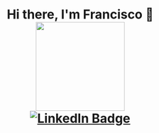 <h1 align="center">
  Hi there, I'm Francisco 👋 <br>
  <img src="https://media.giphy.com/media/5eLDrEaRGHegx2FeF2/giphy.gif" width="200"/>
  <div id="badges">
    <a href="https://www.linkedin.com/in/flopezballent/">
      <img src="https://img.shields.io/badge/LinkedIn-blue?style=for-the-badge&logo=linkedin&logoColor=white" alt="LinkedIn Badge"/>
    </a>
  </div>
</h1>



<!--
- 🔭 I’m currently working on ...
- 🌱 I’m currently learning ...
- 👯 I’m looking to collaborate on ...
- 🤔 I’m looking for help with ...
- 💬 Ask me about ...
- 📫 How to reach me: ...
- 😄 Pronouns: ...
- ⚡ Fun fact: ...
-->
